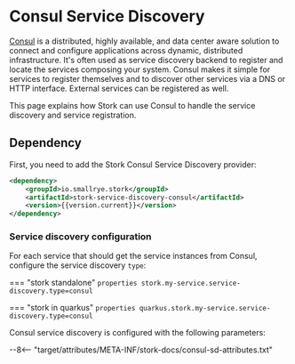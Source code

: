 # Consul Service Discovery

[Consul](https://www.consul.io/) is a distributed, highly available, and data center aware solution to connect and configure applications across dynamic, distributed infrastructure.
It's often used as service discovery backend to register and locate the services composing your system.
Consul makes it simple for services to register themselves and to discover other services via a DNS or HTTP interface. 
External services can be registered as well.

This page explains how Stork can use Consul to handle the service discovery and service registration.

## Dependency

First, you need to add the Stork Consul Service Discovery provider:

```xml
<dependency>
    <groupId>io.smallrye.stork</groupId>
    <artifactId>stork-service-discovery-consul</artifactId>
    <version>{{version.current}}</version>
</dependency>
```

### Service discovery configuration

For each service that should get the service instances from Consul, configure the service discovery `type`:

=== "stork standalone"
    ```properties
    stork.my-service.service-discovery.type=consul
    ```

=== "stork in quarkus"
    ```properties
    quarkus.stork.my-service.service-discovery.type=consul
    ```

Consul service discovery is configured with the following parameters:

--8<-- "target/attributes/META-INF/stork-docs/consul-sd-attributes.txt"